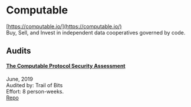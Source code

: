 # Computable

[https://computable.io/](https://computable.io/)<br>
Buy, Sell, and Invest in independent data cooperatives governed by code.


## Audits


#### [The Computable Protocol Security Assessment](https://github.com/trailofbits/publications/blob/master/reviews/computable.pdf)

June, 2019<br>
Audited by: Trail of Bits<br>Effort: 8 person-weeks.<br>
[Repo](https://github.com/computablelabs/computable)